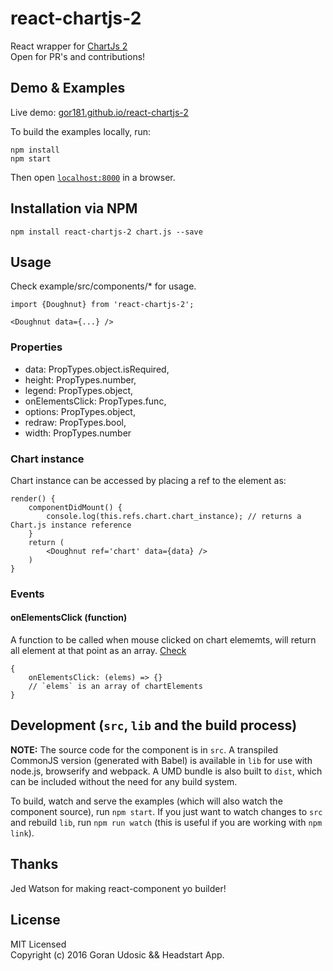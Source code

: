 # react-chartjs-2

React wrapper for [ChartJs 2](http://www.chartjs.org/docs/#getting-started)  
Open for PR's and contributions!


## Demo & Examples

Live demo: [gor181.github.io/react-chartjs-2](http://gor181.github.io/react-chartjs-2/)

To build the examples locally, run:

```
npm install
npm start
```

Then open [`localhost:8000`](http://localhost:8000) in a browser.


## Installation via NPM

```
npm install react-chartjs-2 chart.js --save
```


## Usage

Check example/src/components/* for usage.

```
import {Doughnut} from 'react-chartjs-2';

<Doughnut data={...} />
```

### Properties

* data: PropTypes.object.isRequired,
* height: PropTypes.number,
* legend: PropTypes.object,
* onElementsClick: PropTypes.func,
* options: PropTypes.object,
* redraw: PropTypes.bool,
* width: PropTypes.number

### Chart instance  
Chart instance can be accessed by placing a ref to the element as:

```
render() {
	componentDidMount() {
		console.log(this.refs.chart.chart_instance); // returns a Chart.js instance reference
	}
	return (
		<Doughnut ref='chart' data={data} />
	)
}
```

### Events

#### onElementsClick (function)

A function to be called when mouse clicked on chart elememts, will return all element at that point as an array. [Check](https://github.com/chartjs/Chart.js/blob/master/docs/09-Advanced.md#getelementsatevente)

```
{
	onElementsClick: (elems) => {}
	// `elems` is an array of chartElements
}
```

## Development (`src`, `lib` and the build process)

**NOTE:** The source code for the component is in `src`. A transpiled CommonJS version (generated with Babel) is available in `lib` for use with node.js, browserify and webpack. A UMD bundle is also built to `dist`, which can be included without the need for any build system.

To build, watch and serve the examples (which will also watch the component source), run `npm start`. If you just want to watch changes to `src` and rebuild `lib`, run `npm run watch` (this is useful if you are working with `npm link`).

## Thanks  

Jed Watson for making react-component yo builder!

## License

MIT Licensed  
Copyright (c) 2016 Goran Udosic && Headstart App.
